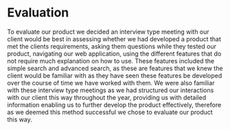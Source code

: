 # Evaluation

To evaluate our product we decided an interview type meeting with our client would be best in assessing whether we had developed a product that met the clients requirements, asking them questions while they tested our product, navigating our web application, using the different features that do not require much explanation on how to use. These features included the simple search and advanced search, as these are features that we knew the client would be familiar with as they have seen these features be developed over the course of time we have worked with them. We were also familiar with these interview type meetings as we had structured our interactions with our client this way throughout the year, providing us with detailed information enabling us to further develop the product effectively, therefore as we deemed this method successful we chose to evaluate our product this way.

